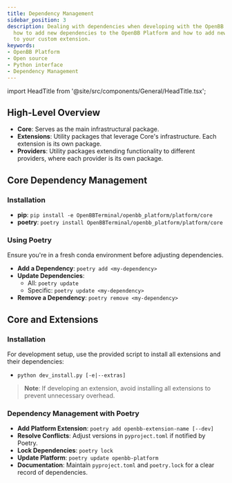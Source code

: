 ```yaml
---
title: Dependency Management
sidebar_position: 3
description: Dealing with dependencies when developing with the OpenBB Platform. Learn
  how to add new dependencies to the OpenBB Platform and how to add new dependencies
  to your custom extension.
keywords:
- OpenBB Platform
- Open source
- Python interface
- Dependency Management
---
```


import HeadTitle from '@site/src/components/General/HeadTitle.tsx';

<HeadTitle title="Dependency Management - Development | OpenBB Platform Docs" />

## High-Level Overview

- **Core**: Serves as the main infrastructural package.
- **Extensions**: Utility packages that leverage Core's infrastructure. Each extension is its own package.
- **Providers**: Utility packages extending functionality to different providers, where each provider is its own package.

## Core Dependency Management

### Installation

- **pip**: `pip install -e OpenBBTerminal/openbb_platform/platform/core`
- **poetry**: `poetry install OpenBBTerminal/openbb_platform/platform/core`

### Using Poetry

Ensure you're in a fresh conda environment before adjusting dependencies.

- **Add a Dependency**: `poetry add <my-dependency>`
- **Update Dependencies**:
  - All: `poetry update`
  - Specific: `poetry update <my-dependency>`
- **Remove a Dependency**: `poetry remove <my-dependency>`

## Core and Extensions

### Installation

For development setup, use the provided script to install all extensions and their dependencies:

- `python dev_install.py [-e|--extras]`

> **Note**: If developing an extension, avoid installing all extensions to prevent unnecessary overhead.

### Dependency Management with Poetry

- **Add Platform Extension**: `poetry add openbb-extension-name [--dev]`
- **Resolve Conflicts**: Adjust versions in `pyproject.toml` if notified by Poetry.
- **Lock Dependencies**: `poetry lock`
- **Update Platform**: `poetry update openbb-platform`
- **Documentation**: Maintain `pyproject.toml` and `poetry.lock` for a clear record of dependencies.
